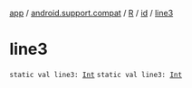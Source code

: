 [app](../../../index.md) / [android.support.compat](../../index.md) / [R](../index.md) / [id](index.md) / [line3](.)

# line3

`static val line3: `[`Int`](https://kotlinlang.org/api/latest/jvm/stdlib/kotlin/-int/index.html)
`static val line3: `[`Int`](https://kotlinlang.org/api/latest/jvm/stdlib/kotlin/-int/index.html)